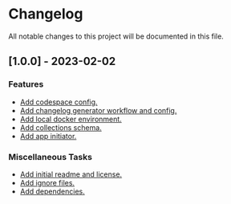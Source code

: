 # Changelog

All notable changes to this project will be documented in this file.

## [1.0.0] - 2023-02-02

### Features

- [Add codespace config.](https://github.com/fourjuaneight/rivendell/commit/3851c6cb23f5aab62c46313af922466dbe686825)
- [Add changelog generator workflow and config.](https://github.com/fourjuaneight/rivendell/commit/a733fba9d5cba3f4b5f871ead30e0868ab1d7ab0)
- [Add local docker environment.](https://github.com/fourjuaneight/rivendell/commit/a9e327241e6a86e3f74efcd782b121c6c55bd89d)
- [Add collections schema.](https://github.com/fourjuaneight/rivendell/commit/5e407a8175ed035db8141dfef6558eeee7248bc4)
- [Add app initiator.](https://github.com/fourjuaneight/rivendell/commit/a26adc76d7cafe0c56de23184ae02a1bba46245c)

### Miscellaneous Tasks

- [Add initial readme and license.](https://github.com/fourjuaneight/rivendell/commit/b2fbc34aeb46e03d32544723da560671871c5d7e)
- [Add ignore files.](https://github.com/fourjuaneight/rivendell/commit/e2212ff8ba89ced96c66410e6da2a125ae7c33f8)
- [Add dependencies.](https://github.com/fourjuaneight/rivendell/commit/8174d9e38fae668076e7811fc216afec39d9f71c)

<!-- generated by git-cliff -->
